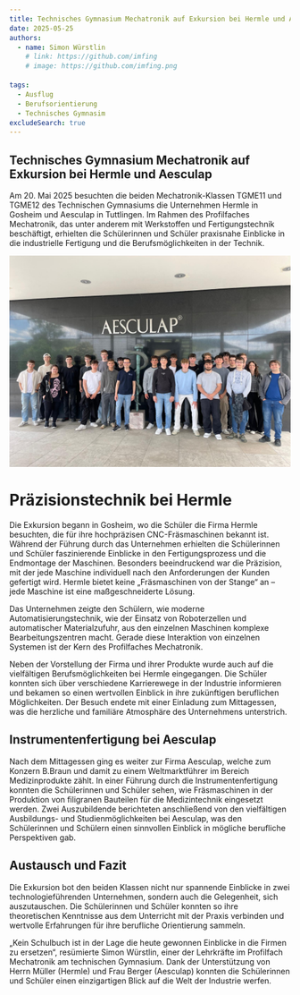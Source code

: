 ```yaml
---
title: Technisches Gymnasium Mechatronik auf Exkursion bei Hermle und Aesculap
date: 2025-05-25
authors:
  - name: Simon Würstlin
    # link: https://github.com/imfing
    # image: https://github.com/imfing.png

tags:
  - Ausflug
  - Berufsorientierung
  - Technisches Gymnasim
excludeSearch: true
---
```


## Technisches Gymnasium Mechatronik auf Exkursion bei Hermle und Aesculap

Am 20. Mai 2025 besuchten die beiden Mechatronik-Klassen TGME11 und TGME12 des Technischen Gymnasiums die Unternehmen Hermle in Gosheim und Aesculap in Tuttlingen. Im Rahmen des Profilfaches Mechatronik, das unter anderem mit Werkstoffen und Fertigungstechnik beschäftigt, erhielten die Schülerinnen und Schüler praxisnahe Einblicke in die industrielle Fertigung und die Berufsmöglichkeiten in der Technik.

![aesculap](aesculap.png)

# Präzisionstechnik bei Hermle

Die Exkursion begann in Gosheim, wo die Schüler die Firma Hermle besuchten, die für ihre hochpräzisen CNC-Fräsmaschinen bekannt ist. Während der Führung durch das Unternehmen erhielten die Schülerinnen und Schüler faszinierende Einblicke in den Fertigungsprozess und die Endmontage der Maschinen. Besonders beeindruckend war die Präzision, mit der jede Maschine individuell nach den Anforderungen der Kunden gefertigt wird. Hermle bietet keine „Fräsmaschinen von der Stange“ an – jede Maschine ist eine maßgeschneiderte Lösung.

Das Unternehmen zeigte den Schülern, wie moderne Automatisierungstechnik, wie der Einsatz von Roboterzellen und automatischer Materialzufuhr, aus den einzelnen Maschinen komplexe Bearbeitungszentren macht. Gerade diese Interaktion von einzelnen Systemen ist der Kern des Profilfaches Mechatronik.

Neben der Vorstellung der Firma und ihrer Produkte wurde auch auf die vielfältigen Berufsmöglichkeiten bei Hermle eingegangen. Die Schüler konnten sich über verschiedene Karrierewege in der Industrie informieren und bekamen so einen wertvollen Einblick in ihre zukünftigen beruflichen Möglichkeiten. Der Besuch endete mit einer Einladung zum Mittagessen, was die herzliche und familiäre Atmosphäre des Unternehmens unterstrich.

## Instrumentenfertigung bei Aesculap

Nach dem Mittagessen ging es weiter zur Firma Aesculap, welche zum Konzern B.Braun und damit zu einem Weltmarktführer im Bereich Medizinprodukte zählt. In einer Führung durch die Instrumentenfertigung konnten die Schülerinnen und Schüler sehen, wie Fräsmaschinen in der Produktion von filigranen Bauteilen für die Medizintechnik eingesetzt werden. Zwei Auszubildende berichteten anschließend von den vielfältigen Ausbildungs- und Studienmöglichkeiten bei Aesculap, was den Schülerinnen und Schülern einen sinnvollen Einblick in mögliche berufliche Perspektiven gab.

## Austausch und Fazit

Die Exkursion bot den beiden Klassen nicht nur spannende Einblicke in zwei technologieführenden Unternehmen, sondern auch die Gelegenheit, sich auszutauschen. Die Schülerinnen und Schüler konnten so ihre theoretischen Kenntnisse aus dem Unterricht mit der Praxis verbinden und wertvolle Erfahrungen für ihre berufliche Orientierung sammeln.

„Kein Schulbuch ist in der Lage die heute gewonnen Einblicke in die Firmen zu ersetzen“, resümierte Simon Würstlin, einer der Lehrkräfte im Profilfach Mechatronik am technischen Gymnasium. Dank der Unterstützung von Herrn Müller (Hermle) und Frau Berger (Aesculap) konnten die Schülerinnen und Schüler einen einzigartigen Blick auf die Welt der Industrie werfen.
